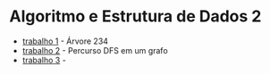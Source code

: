 # Algoritmo e Estrutura de Dados 2

+ [trabalho 1](https://github.com/lalamp/AED2/tree/main/trabalho1) - Árvore 234 
+ [trabalho 2](https://github.com/lalamp/AED2/tree/main/trabalho2) - Percurso DFS em um grafo 
+ [trabalho 3](https://github.com/lalamp/AED2/tree/main/trabalho3) - 
